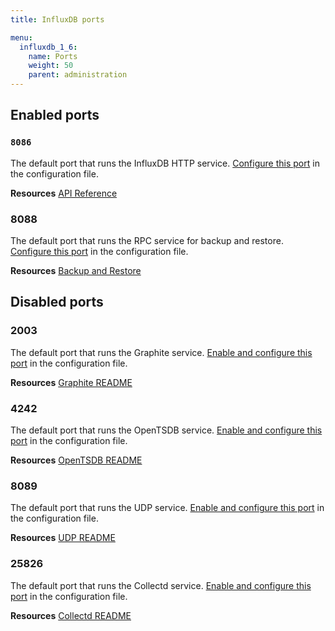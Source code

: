 ```yaml
---
title: InfluxDB ports

menu:
  influxdb_1_6:
    name: Ports
    weight: 50
    parent: administration
---
```


## Enabled ports

### `8086`
The default port that runs the InfluxDB HTTP service.
[Configure this port](/influxdb/v1.6/administration/config/#bind-address-8086)
in the configuration file.

**Resources** [API Reference](/influxdb/v1.6/tools/api/)

### 8088
The default port that runs the RPC service for backup and restore.
[Configure this port](/influxdb/v1.6/administration/config/#bind-address-127-0-0-1-8088)
in the configuration file.

**Resources** [Backup and Restore](/influxdb/v1.6/administration/backup_and_restore/)

## Disabled ports

### 2003

The default port that runs the Graphite service.
[Enable and configure this port](/influxdb/v1.6/administration/config/#bind-address-2003)
in the configuration file.

**Resources** [Graphite README](https://github.com/influxdata/influxdb/blob/master/services/graphite/README.md)

### 4242

The default port that runs the OpenTSDB service.
[Enable and configure this port](/influxdb/v1.6/administration/config/#bind-address-4242)
in the configuration file.

**Resources** [OpenTSDB README](https://github.com/influxdata/influxdb/blob/master/services/opentsdb/README.md)

### 8089

The default port that runs the UDP service.
[Enable and configure this port](/influxdb/v1.6/administration/config/#bind-address-8089)
in the configuration file.

**Resources** [UDP README](https://github.com/influxdata/influxdb/blob/master/services/udp/README.md)

### 25826

The default port that runs the Collectd service.
[Enable and configure this port](/influxdb/v1.6/administration/config/#bind-address-25826)
in the configuration file.

**Resources** [Collectd README](https://github.com/influxdata/influxdb/blob/master/services/collectd/README.md)
